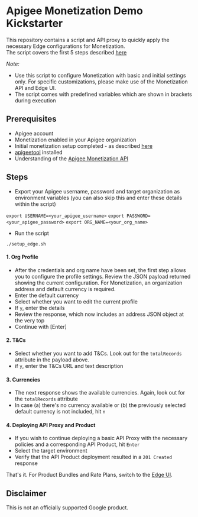 # Apigee Monetization Demo Kickstarter

This repository contains a script and API proxy to quickly apply the necessary Edge configurations for Monetization.  
The script covers the first 5 steps described [here](https://docs.apigee.com/api-platform/monetization/set-monetization#teamsetup)

*Note:* 
- Use this script to configure Monetization with basic and initial settings only. For specific customizations, please make use of the Monetization API and Edge UI.
- The script comes with predefined variables which are shown in brackets during execution

## Prerequisites

- Apigee account
- Monetization enabled in your Apigee organization
- Initial monetization setup completed - as described [here](https://docs.apigee.com/api-platform/monetization/set-monetization#teamsetup)
- [apigeetool](https://www.npmjs.com/package/apigeetool) installed
- Understanding of the [Apigee Monetization API](https://apidocs.apigee.com/api-reference/content/monetization-apis) 

## Steps

- Export your Apigee username, password and target organization as environment variables
(you can also skip this and enter these details within the script)

`export USERNAME=<your_apigee_username>`
`export PASSWORD=<your_apigee_password>`
`export ORG_NAME=<your_org_name>`

- Run the script

`./setup_edge.sh`

#### 1. Org Profile
- After the credentials and org name have been set, the first step allows you to configure the profile settings. Review the JSON payload returned showing the current configuration. For Monetization, an organization address and default currency is required.
- Enter the default currency
- Select whether you want to edit the current profile
- If `y`, enter the details
- Review the response, which now includes an address JSON object at the very top
- Continue with [Enter]
#### 2. T&Cs
- Select whether you want to add T&Cs. Look out for the `totalRecords` attribute in the payload above.
- if `y`, enter the T&Cs URL and text description
#### 3. Currencies
- The next response shows the available currencies. Again, look out for the `totalRecords` attribute
- In case (a) there's no currency available or (b) the previously selected default currency is not included, hit `n`
#### 4. Deploying API Proxy and Product
- If you wish to continue deploying a basic API Proxy with the necessary policies and a corresponding API Product, hit `Enter`
- Select the target environment
- Verify that the API Product deployment resulted in a `201 Created` response

That's it. For Product Bundles and Rate Plans, switch to the [Edge UI](http://apigee.com).



## Disclaimer

This is not an officially supported Google product.